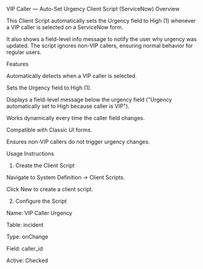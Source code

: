 VIP Caller — Auto-Set Urgency Client Script (ServiceNow)
Overview

This Client Script automatically sets the Urgency field to High (1) whenever a VIP caller is selected on a ServiceNow form.

It also shows a field-level info message to notify the user why urgency was updated. The script ignores non-VIP callers, ensuring normal behavior for regular users.

Features

Automatically detects when a VIP caller is selected.

Sets the Urgency field to High (1).

Displays a field-level message below the urgency field ("Urgency automatically set to High because caller is VIP").

Works dynamically every time the caller field changes.

Compatible with Classic UI forms.

Ensures non-VIP callers do not trigger urgency changes.

Usage Instructions
1. Create the Client Script

Navigate to System Definition → Client Scripts.

Click New to create a client script.

2. Configure the Script

Name: VIP Caller Urgency

Table: incident 

Type: onChange

Field: caller_id

Active: Checked
